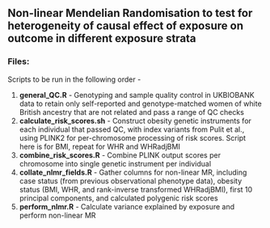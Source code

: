 ## Non-linear Mendelian Randomisation to test for heterogeneity of causal effect of exposure on outcome in different exposure strata

### Files:

Scripts to be run in the following order - 
1. **general_QC.R** - Genotyping and sample quality control in UKBIOBANK data to retain only self-reported and genotype-matched women of white British ancestry that are not related and pass a range of QC checks
2. **calculate_risk_scores.sh** - Construct obesity genetic instruments for each individual that passed QC, with index variants from Pulit et al., using PLINK2 for per-chromosome processing of risk scores. Script here is for BMI, repeat for WHR and WHRadjBMI
3. **combine_risk_scores.R** - Combine PLINK output scores per chromosome into single genetic instrument per individual
4. **collate_nlmr_fields.R** - Gather columns for non-linear MR, including case status (from previous observational phenotype data), obesity status (BMI, WHR, and rank-inverse transformed WHRadjBMI), first 10 principal components, and calculated polygenic risk scores 
5. **perform_nlmr.R** - Calculate variance explained by exposure and perform non-linear MR